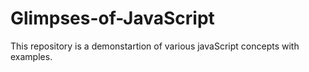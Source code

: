 # Glimpses-of-JavaScript
This repository is a demonstartion of various javaScript concepts with examples.
